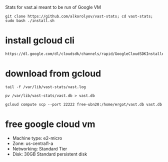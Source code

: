 Stats for vast.ai meant to be run of Google VM

```
git clone https://github.com/alkorolyov/vast-stats; cd vast-stats; sudo bash ./install.sh
```


[//]: # (curl -sSL https://raw.githubusercontent.com/alkorolyov/vast-stats/master/install -o install; sudo python3 install)

[//]: # (sudo -u vast curl -sSL https://raw.githubusercontent.com/alkorolyov/vast-stats/master/src/utils.py -o /var/lib/vast-stats/src/utils.py)

[//]: # (sudo -u vast curl -sSL https://raw.githubusercontent.com/alkorolyov/vast-stats/master/main.py -o /var/lib/vast-stats/main.py)

# install gcloud cli
```
https://dl.google.com/dl/cloudsdk/channels/rapid/GoogleCloudSDKInstaller.exe
```

# download from gcloud

[//]: # (gcloud compute scp {vm_instance_name}:/var/lib/vast-stats/vast.db vast.db)

```
tail -f /var/lib/vast-stats/vast.log
```

```
pv /var/lib/vast-stats/vast.db > vast.db
```

```
gcloud compute scp --port 22222 free-ubn20:/home/ergot/vast.db vast.db
```


# free google cloud vm
* Machine type: e2-micro
* Zone: us-central1-a
* Networking: Standard Tier
* Disk: 30GB Standard persistent disk